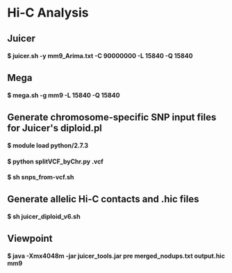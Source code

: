 
# Hi-C Analysis

## Juicer 
#### $ juicer.sh -y mm9_Arima.txt -C 90000000 -L 15840 -Q 15840

## Mega 
#### $ mega.sh -g mm9 -L 15840 -Q 15840

## Generate chromosome-specific SNP input files for Juicer's diploid.pl
#### $ module load python/2.7.3
#### $ python splitVCF_byChr.py <sanger-mouse-snps>.vcf
#### $ sh snps_from-vcf.sh

## Generate allelic Hi-C contacts and .hic files
#### $ sh juicer_diploid_v6.sh

## Viewpoint
#### $ java -Xmx4048m -jar juicer_tools.jar pre merged_nodups.txt output.hic mm9
